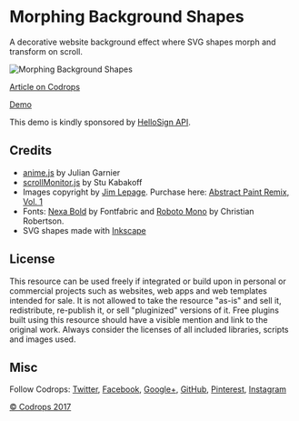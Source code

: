 # Morphing Background Shapes

A decorative website background effect where SVG shapes morph and transform on scroll.

![Morphing Background Shapes](https://tympanus.net/codrops/wp-content/uploads/2017/05/MorphingBackgroundShapes_Featured.jpg)

[Article on Codrops](https://tympanus.net/codrops/?p=31190)

[Demo](https://tympanus.net/Development/MorphingBackgroundShapes/)

This demo is kindly sponsored by [HelloSign API](http://synd.co/2pHxJny).

## Credits

- [anime.js](http://anime-js.com/) by Julian Garnier
- [scrollMonitor.js](https://github.com/stutrek/scrollMonitor) by Stu Kabakoff
- Images copyright by [Jim Lepage](http://jimlepage.com/). Purchase here: [Abstract Paint Remix, Vol. 1](http://jimlepage.com/shop/abstract-paint-remix-vol-1)
- Fonts: [Nexa Bold](http://www.fontfabric.com/nexa-free-font/) by Fontfabric and [Roboto Mono](https://fonts.google.com/specimen/Roboto+Mono) by Christian Robertson.
- SVG shapes made with [Inkscape](https://inkscape.org/en/)

## License
This resource can be used freely if integrated or build upon in personal or commercial projects such as websites, web apps and web templates intended for sale. It is not allowed to take the resource "as-is" and sell it, redistribute, re-publish it, or sell "pluginized" versions of it. Free plugins built using this resource should have a visible mention and link to the original work. Always consider the licenses of all included libraries, scripts and images used.

## Misc

Follow Codrops: [Twitter](http://www.twitter.com/codrops), [Facebook](http://www.facebook.com/codrops), [Google+](https://plus.google.com/101095823814290637419), [GitHub](https://github.com/codrops), [Pinterest](http://www.pinterest.com/codrops/), [Instagram](https://www.instagram.com/codropsss/)


[© Codrops 2017](http://www.codrops.com)





